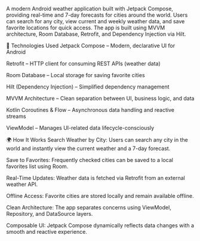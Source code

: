 A modern Android weather application built with Jetpack Compose, providing real-time and 7-day forecasts for cities around the world. Users can search for any city, view current and weekly weather data, and save favorite locations for quick access. The app is built using MVVM architecture, Room Database, Retrofit, and Dependency Injection via Hilt.

🔧 Technologies Used
Jetpack Compose – Modern, declarative UI for Android

Retrofit – HTTP client for consuming REST APIs (weather data)

Room Database – Local storage for saving favorite cities

Hilt (Dependency Injection) – Simplified dependency management

MVVM Architecture – Clean separation between UI, business logic, and data

Kotlin Coroutines & Flow – Asynchronous data handling and reactive streams

ViewModel – Manages UI-related data lifecycle-consciously

🌍 How It Works
Search Weather by City: Users can search any city in the world and instantly view the current weather and a 7-day forecast.

Save to Favorites: Frequently checked cities can be saved to a local favorites list using Room.

Real-Time Updates: Weather data is fetched via Retrofit from an external weather API.

Offline Access: Favorite cities are stored locally and remain available offline.

Clean Architecture: The app separates concerns using ViewModel, Repository, and DataSource layers.

Composable UI: Jetpack Compose dynamically reflects data changes with a smooth and reactive experience.
